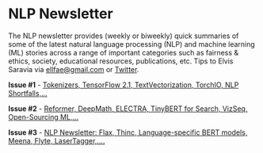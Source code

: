 # NLP Newsletter
The NLP newsletter provides (weekly or biweekly) quick summaries of some of the latest natural language processing (NLP) and machine learning (ML) stories across a range of important categories such as fairness & ethics, society, educational resources, publications, etc. Tips to Elvis Saravia via ellfae@gmail.com or [Twitter](https://twitter.com/omarsar0).

**Issue #1** - [Tokenizers, TensorFlow 2.1, TextVectorization, TorchIO, NLP Shortfalls,…](https://github.com/dair-ai/nlp_newsletter/blob/master/issues/NLP_Newsletter_Tokenizers%2C_TensorFlow_2_1%2C_TextVe.md)

**Issue #2** - [Reformer, DeepMath, ELECTRA, TinyBERT for Search, VizSeq, Open-Sourcing ML,…](https://github.com/dair-ai/nlp_newsletter/blob/master/issues/NLP_Newsletter_Reformer,_DeepMath,_ELECTRA,_TinyB.md)

**Issue #3** - [NLP Newsletter: Flax, Thinc, Language-specific BERT models, Meena, Flyte, LaserTagger,.…](https://github.com/dair-ai/nlp_newsletter/blob/master/issues/NLP_Newsletter_Flax,_Thinc,_Language-specific_BERT.md)
